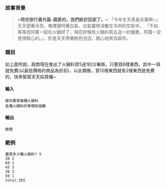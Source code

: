### 故事背景
>**~時空旅行番外篇-親愛的，我們終於回家了。~**
>「今年冬天真是夭壽啊~」天天望著月亮，嘴裡還呵著白氣，白氣霎時消散在冷冽的空氣中。
>「不如等等找阿萬一起吃火鍋好了，現在好像有火鍋料買五送一的優惠，阿萬一定會很開心的。」，於是天天帶著粉色泡泡，開心地奔去超市。

### 題目
如上面所說，超商現在推出了火鍋料買5送1的沙畢斯。只要買6樣東西，其中一項就免費(以最低價格的商品為折扣)，以此類推，買12樣東西就有2樣東西是免費的，快來幫幫天天採買囉~

#### 輸入
```
總共要買幾種火鍋料
各種火鍋料的單價和個數
```

#### 輸出
```
總價
```

### 範例
```
要買多少種火鍋料? 5
30 2
60 1
45 3
30 3
50 1
total:365
```
